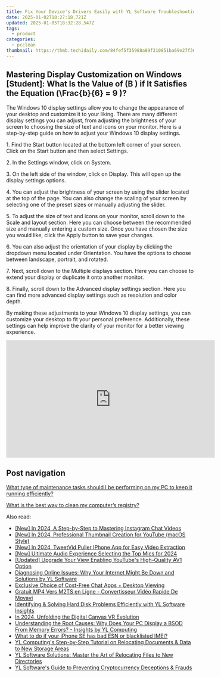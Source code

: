 ```yaml
---
title: Fix Your Device's Drivers Easily with YL Software Troubleshooting Guidelnates
date: 2025-01-02T18:27:18.721Z
updated: 2025-01-05T18:32:28.547Z
tags:
  - product
categories:
  - pcclean
thumbnail: https://thmb.techidaily.com/84fef5f35988a89f310851ba69e27f36f222e4900085b075caa3fb4e05a962a8.jpg
---
```


## Mastering Display Customization on Windows [Student]: What Is the Value of \(B \) if It Satisfies the Equation \(\Frac{b}{6} = 9 \)?

The Windows 10 display settings allow you to change the appearance of your desktop and customize it to your liking. There are many different display settings you can adjust, from adjusting the brightness of your screen to choosing the size of text and icons on your monitor. Here is a step-by-step guide on how to adjust your Windows 10 display settings. 

1\. Find the Start button located at the bottom left corner of your screen. Click on the Start button and then select Settings.

2\. In the Settings window, click on System.

3\. On the left side of the window, click on Display. This will open up the display settings options. 

4\. You can adjust the brightness of your screen by using the slider located at the top of the page. You can also change the scaling of your screen by selecting one of the preset sizes or manually adjusting the slider.

5\. To adjust the size of text and icons on your monitor, scroll down to the Scale and layout section. Here you can choose between the recommended size and manually entering a custom size. Once you have chosen the size you would like, click the Apply button to save your changes.

6\. You can also adjust the orientation of your display by clicking the dropdown menu located under Orientation. You have the options to choose between landscape, portrait, and rotated.

7\. Next, scroll down to the Multiple displays section. Here you can choose to extend your display or duplicate it onto another monitor.

8\. Finally, scroll down to the Advanced display settings section. Here you can find more advanced display settings such as resolution and color depth. 

By making these adjustments to your Windows 10 display settings, you can customize your desktop to fit your personal preference. Additionally, these settings can help improve the clarity of your monitor for a better viewing experience.

<!-- affiliate ads begin -->
<iframe width="560" height="315" src="https://www.youtube.com/embed/sXLLPY11of0?si=-3YNnpnO0wbc0K_-" title="YouTube video player" frameborder="0" allow="accelerometer; autoplay; clipboard-write; encrypted-media; gyroscope; picture-in-picture; web-share" referrerpolicy="strict-origin-when-cross-origin" allowfullscreen></iframe>
<!-- affiliate ads end -->

## Post navigation

[What type of maintenance tasks should I be performing on my PC to keep it running efficiently?](https://tools.techidaily.com/pcclean/products/)

[What is the best way to clean my computer’s registry?](https://tools.techidaily.com/pcclean/products/)

<ins class="adsbygoogle"
     style="display:block"
     data-ad-format="autorelaxed"
     data-ad-client="ca-pub-7571918770474297"
     data-ad-slot="1223367746"></ins>

<ins class="adsbygoogle"
     style="display:block"
     data-ad-client="ca-pub-7571918770474297"
     data-ad-slot="8358498916"
     data-ad-format="auto"
     data-full-width-responsive="true"></ins>

<span class="atpl-alsoreadstyle">Also read:</span>
<div><ul>
<li><a href="https://instagram-video-files.techidaily.com/new-in-2024-a-step-by-step-to-mastering-instagram-chat-videos/"><u>[New] In 2024, A Step-by-Step to Mastering Instagram Chat Videos</u></a></li>
<li><a href="https://youtube-tips.techidaily.com/n-2024-professional-thumbnail-creation-for-youtube-macos-style/"><u>[New] In 2024, Professional Thumbnail Creation for YouTube (macOS Style)</u></a></li>
<li><a href="https://twitter-videos.techidaily.com/new-in-2024-tweetvid-puller-iphone-app-for-easy-video-extraction/"><u>[New] In 2024, TweetVid Puller IPhone App for Easy Video Extraction</u></a></li>
<li><a href="https://fox-http.techidaily.com/new-ultimate-audio-experience-selecting-the-top-mics-for-2024/"><u>[New] Ultimate Audio Experience Selecting the Top Mics for 2024</u></a></li>
<li><a href="https://eaxpv-info.techidaily.com/updated-upgrade-your-view-enabling-youtubes-high-quality-av1-option/"><u>[Updated] Upgrade Your View Enabling YouTube's High-Quality AV1 Option</u></a></li>
<li><a href="https://discover-bits.techidaily.com/diagnosing-online-issues-why-your-internet-might-be-down-and-solutions-by-yl-software/"><u>Diagnosing Online Issues: Why Your Internet Might Be Down and Solutions by YL Software</u></a></li>
<li><a href="https://screen-activity-recording.techidaily.com/exclusive-choice-of-cost-free-chat-apps-plus-desktop-viewing/"><u>Exclusive Choice of Cost-Free Chat Apps + Desktop Viewing</u></a></li>
<li><a href="https://discover-community.techidaily.com/gratuit-mp4-vers-m2ts-en-ligne-convertisseur-video-rapide-de-movavi/"><u>Gratuit MP4 Vers M2TS en Ligne - Convertisseur Vidéo Rapide De Movavi</u></a></li>
<li><a href="https://discover-bits.techidaily.com/identifying-and-solving-hard-disk-problems-efficiently-with-yl-software-insights/"><u>Identifying & Solving Hard Disk Problems Efficiently with YL Software Insights</u></a></li>
<li><a href="https://some-guidance.techidaily.com/in-2024-unfolding-the-digital-canvas-vr-evolution/"><u>In 2024, Unfolding the Digital Canvas VR Evolution</u></a></li>
<li><a href="https://discover-bits.techidaily.com/understanding-the-root-causes-why-does-your-pc-display-a-bsod-from-memory-errors-insights-by-yl-computing/"><u>Understanding the Root Causes: Why Does Your PC Display a BSOD From Memory Errors? - Insights by YL Computing</u></a></li>
<li><a href="https://sim-unlock.techidaily.com/what-to-do-if-your-iphone-se-has-bad-esn-or-blacklisted-imei-by-drfone-ios/"><u>What to do if your iPhone SE has bad ESN or blacklisted IMEI?</u></a></li>
<li><a href="https://discover-bits.techidaily.com/yl-computings-step-by-step-tutorial-on-relocating-documents-and-data-to-new-storage-areas/"><u>YL Computing's Step-by-Step Tutorial on Relocating Documents & Data to New Storage Areas</u></a></li>
<li><a href="https://discover-bits.techidaily.com/yl-software-solutions-master-the-art-of-relocating-files-to-new-directories/"><u>YL Software Solutions: Master the Art of Relocating Files to New Directories</u></a></li>
<li><a href="https://discover-bits.techidaily.com/yl-softwares-guide-to-preventing-cryptocurrency-deceptions-and-frauds/"><u>YL Software's Guide to Preventing Cryptocurrency Deceptions & Frauds</u></a></li>
</ul></div>

